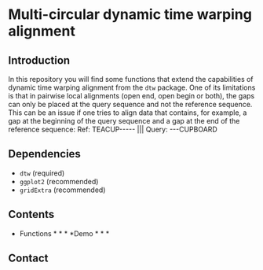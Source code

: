 # Multi-circular dynamic time warping alignment

## Introduction

In this repository you will find some functions that extend the capabilities of dynamic time warping alignment from the `dtw` package. One of its limitations is that in pairwise local alignments (open end, open begin or both), the gaps can only be placed at the query sequence and not the reference sequence. 
This can be an issue if one tries to align data that contains, for example, a gap at the beginning of the query sequence and a gap at the end of the reference sequence:
Ref:   TEACUP-----
          |||
Query: ---CUPBOARD

## Dependencies

* `dtw`  (required)
* `ggplot2` (recommended)
* `gridExtra` (recommended)

## Contents

* Functions
    *
    *
    *
*Demo
    *
    *
    *

## Contact